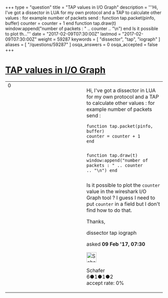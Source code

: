 +++
type = "question"
title = "TAP values in I/O Graph"
description = '''Hi,  I&#x27;ve got a dissector in LUA for my own protocol and a TAP to calculate other values : for example number of packets send :  function tap.packet(pinfo, buffer) counter = counter + 1  end  function tap.draw(t) window:append(&quot;number of packets : &quot; .. counter .. &quot;&#92;n&quot;) end  Is it possible to plot th...'''
date = "2017-02-09T07:30:00Z"
lastmod = "2017-02-09T07:30:00Z"
weight = 59287
keywords = [ "dissector", "tap", "iograph" ]
aliases = [ "/questions/59287" ]
osqa_answers = 0
osqa_accepted = false
+++

<div class="headNormal">

# [TAP values in I/O Graph](/questions/59287/tap-values-in-io-graph)

</div>

<div id="main-body">

<div id="askform">

<table id="question-table" style="width:100%;"><colgroup><col style="width: 50%" /><col style="width: 50%" /></colgroup><tbody><tr class="odd"><td style="width: 30px; vertical-align: top"><div class="vote-buttons"><div id="post-59287-score" class="post-score" title="current number of votes">0</div><div id="favorite-count" class="favorite-count"></div></div></td><td><div id="item-right"><div class="question-body"><p>Hi, I've got a dissector in LUA for my own protocol and a TAP to calculate other values : for example number of packets send :</p><pre><code>function tap.packet(pinfo, buffer)
counter = counter + 1 
end

function tap.draw(t)
window:append(&quot;number of packets : &quot; .. counter .. &quot;\n&quot;)
end</code></pre><p>Is it possible to plot the <code>counter</code> value in the wireshark I/O Graph tool ? I guess I need to put <code>counter</code> in a field but I don't find how to do that.</p><p>Thanks,</p></div><div id="question-tags" class="tags-container tags">dissector tap iograph</div><div id="question-controls" class="post-controls"></div><div class="post-update-info-container"><div class="post-update-info post-update-info-user"><p>asked <strong>09 Feb '17, 07:30</strong></p><img src="https://secure.gravatar.com/avatar/48a6873092325b8870fe6cf20263e051?s=32&amp;d=identicon&amp;r=g" class="gravatar" width="32" height="32" alt="Schafer&#39;s gravatar image" /><p>Schafer<br />
<span class="score" title="6 reputation points">6</span><span title="1 badges"><span class="badge1">●</span><span class="badgecount">1</span></span><span title="1 badges"><span class="silver">●</span><span class="badgecount">1</span></span><span title="2 badges"><span class="bronze">●</span><span class="badgecount">2</span></span><br />
<span class="accept_rate" title="Rate of the user&#39;s accepted answers">accept rate:</span> <span title="Schafer has no accepted answers">0%</span></p></div></div><div id="comments-container-59287" class="comments-container"></div><div id="comment-tools-59287" class="comment-tools"></div><div class="clear"></div><div id="comment-59287-form-container" class="comment-form-container"></div><div class="clear"></div></div></td></tr></tbody></table>

</div>

</div>

